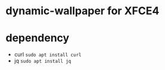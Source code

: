 # dynamic-wallpaper for XFCE4

# dependency
* curl `sudo apt install curl`
* jq `sudo apt install jq`

